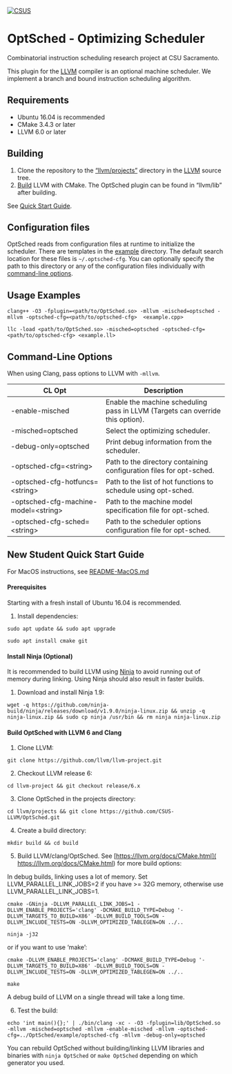 [![CSUS](http://www.csus.edu/Brand/assets/Logos/Core/Primary/Stacked/Primary_Stacked_3_Color_wht_hndTN.png)](http://www.csus.edu/)

# OptSched - Optimizing Scheduler
Combinatorial instruction scheduling research project at CSU Sacramento.

This plugin for the [LLVM](https://llvm.org/) compiler is an optional machine scheduler. We implement a branch and bound instruction scheduling algorithm.

## Requirements

- Ubuntu 16.04 is recommended
- CMake 3.4.3 or later
- LLVM 6.0 or later

## Building

1. Clone the repository to the [“llvm/projects”](https://github.com/llvm/llvm-project/tree/master/llvm/projects) directory in the [LLVM](https://llvm.org/) source tree.
2. [Build](https://llvm.org/docs/CMake.html) LLVM with CMake. The OptSched plugin can be found in “llvm/lib” after building.

See [Quick Start Guide](#New-Student-Quick-Start-Guide).

## Configuration files

OptSched reads from configuration files at runtime to initialize the scheduler. There are templates in the [example](https://github.com/OptSched/OptSched/tree/master/example/optsched-cfg) directory. The default search location for these files is ```~/.optsched-cfg```. You can optionally specify the path to this directory or any of the configuration files individually with [command-line options](#Command-Line-Options).

## Usage Examples

`clang++ -O3 -fplugin=<path/to/OptSched.so> -mllvm -misched=optsched -mllvm -optsched-cfg=<path/to/optsched-cfg>  <example.cpp>`
  
`llc -load <path/to/OptSched.so> -misched=optsched -optsched-cfg=<path/to/optsched-cfg> <example.ll>`
  
## Command-Line Options

When using Clang, pass options to LLVM with `-mllvm`.

| CL Opt | Description |
| ------ | ----------- |
| -enable-misched | Enable the machine scheduling pass in LLVM (Targets can override this option). |
| -misched=optsched | Select the optimizing scheduler. |
| -debug-only=optsched | Print debug information from the scheduler. |
| -optsched-cfg=\<string\> | Path to the directory containing configuration files for opt-sched. |
| -optsched-cfg-hotfuncs=\<string\> | Path to the list of hot functions to schedule using opt-sched. |
| -optsched-cfg-machine-model=\<string\> | Path to the machine model specification file for opt-sched. |
| -optsched-cfg-sched=\<string\> | Path to the scheduler options configuration file for opt-sched. |

## New Student Quick Start Guide

For MacOS instructions, see [README-MacOS.md](README-MacOS.md)

#### Prerequisites

Starting with a fresh install of Ubuntu 16.04 is recommended.

1. Install dependencies:

`sudo apt update && sudo apt upgrade`

`sudo apt install cmake git`

#### Install Ninja (Optional)

It is recommended to build LLVM using [Ninja](https://ninja-build.org/) to avoid running out of memory during linking. Using Ninja should also result in faster builds.

1. Download and install Ninja 1.9:

`wget -q https://github.com/ninja-build/ninja/releases/download/v1.9.0/ninja-linux.zip && unzip -q ninja-linux.zip && sudo cp ninja /usr/bin && rm ninja ninja-linux.zip`

#### Build OptSched with LLVM 6 and Clang

1. Clone LLVM:

`git clone https://github.com/llvm/llvm-project.git`

2. Checkout LLVM release 6:

`cd llvm-project && git checkout release/6.x` 

3. Clone OptSched in the projects directory:

`cd llvm/projects && git clone https://github.com/CSUS-LLVM/OptSched.git`

4. Create a build directory:

`mkdir build && cd build`

5. Build LLVM/clang/OptSched. See [https://llvm.org/docs/CMake.html]( https://llvm.org/docs/CMake.html) for more build options:

In debug builds, linking uses a lot of memory. Set LLVM_PARALLEL_LINK_JOBS=2 if you have >= 32G memory, otherwise use LLVM_PARALLEL_LINK_JOBS=1.

`cmake -GNinja -DLLVM_PARALLEL_LINK_JOBS=1 -DLLVM_ENABLE_PROJECTS='clang' -DCMAKE_BUILD_TYPE=Debug '-DLLVM_TARGETS_TO_BUILD=X86' -DLLVM_BUILD_TOOLS=ON -DLLVM_INCLUDE_TESTS=ON -DLLVM_OPTIMIZED_TABLEGEN=ON ../..` 

`ninja -j32`

or if you want to use ‘make’:

`cmake -DLLVM_ENABLE_PROJECTS='clang' -DCMAKE_BUILD_TYPE=Debug '-DLLVM_TARGETS_TO_BUILD=X86' -DLLVM_BUILD_TOOLS=ON -DLLVM_INCLUDE_TESTS=ON -DLLVM_OPTIMIZED_TABLEGEN=ON ../..`

`make`

A debug build of LLVM on a single thread will take a long time.

6. Test the build:

`echo 'int main(){};' | ./bin/clang -xc - -O3 -fplugin=lib/OptSched.so -mllvm -misched=optsched -mllvm -enable-misched -mllvm -optsched-cfg=../OptSched/example/optsched-cfg -mllvm -debug-only=optsched`

You can rebuild OptSched without building/linking LLVM libraries and binaries with `ninja OptSched` or `make OptSched` depending on which generator you used.
